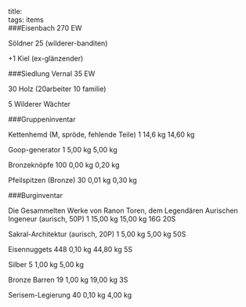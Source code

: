 title:   
tags: items  
###Eisenbach 270 EW

Söldner 25 (wilderer-banditen)

+1 Kiel (ex-glänzender)

###Siedlung Vernal 35 EW

30 Holz (20arbeiter 10 familie)

5 Wilderer Wächter

###Gruppeninventar

Kettenhemd (M, spröde, fehlende Teile)		1	14,6 kg	14,60 kg
				
Goop-generator					1	5,00 kg	5,00 kg
				
Bronzeknöpfe					100	0,00 kg	0,20 kg

Pfeilspitzen (Bronze)				30	0,01 kg	0,30 kg

###Burginventar

Die Gesammelten Werke von Ranon Toren, dem Legendären Aurischen Ingeneur (aurisch, 50P)		1	15,00 kg	15,00 kg	16G 20S

Sakral-Architektur (aurisch, 20P)		1	5,00 kg	5,00 kg		50S

Eisennuggets					448	0,10 kg	44,80 kg	5S

Silber						5	1,00 kg	5,00 kg

Bronze Barren					19	1,00 kg	19,00 kg	3S

Serisem-Legierung				40	0,10 kg	4,00 kg	
